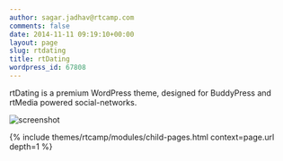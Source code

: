```yaml
---
author: sagar.jadhav@rtcamp.com
comments: false
date: 2014-11-11 09:19:10+00:00
layout: page
slug: rtdating
title: rtDating
wordpress_id: 67808
---
```


rtDating is a premium WordPress theme, designed for BuddyPress and rtMedia powered social-networks.

![screenshot](https://cloud.githubusercontent.com/assets/1140051/5280203/e05f3c46-7b13-11e4-970d-290b65a55df3.png)


{% include themes/rtcamp/modules/child-pages.html context=page.url depth=1 %}
